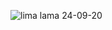 ![lima lama 24-09-20](https://user-images.githubusercontent.com/81175695/112511703-49385880-8d58-11eb-8f46-1411c4606c0d.png)
